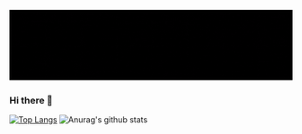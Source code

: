 ![](https://github.com/Akasxh/Akasxh/blob/main/Profile.gif)

### Hi there 👋

[![Top Langs](https://github-readme-stats.vercel.app/api/top-langs/?username=Akasxh)](https://github.com/anuraghazra/github-readme-stats) ![Anurag's github stats](https://github-readme-stats.vercel.app/api?username=Akasxh)



<!--
**Akasxh/Akasxh** is a ✨ _special_ ✨ repository because its `README.md` (this file) appears on your GitHub profile.

Here are some ideas to get you started:

- 🔭 I’m currently working on ...
- 🌱 I’m currently learning ...
- 👯 I’m looking to collaborate on ...
- 🤔 I’m looking for help with ...
- 💬 Ask me about ...
- 📫 How to reach me: ...
- 😄 Pronouns: ...
- ⚡ Fun fact: ...
-->
